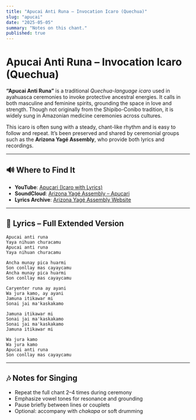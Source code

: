 ```yaml
---
title: "Apucai Anti Runa – Invocation Icaro (Quechua)"
slug: "apucai"
date: "2025-05-05"
summary: "Notes on this chant."
published: true
---
```

# Apucai Anti Runa – Invocation Icaro (Quechua)

**“Apucai Anti Runa”** is a traditional *Quechua-language icaro* used in ayahuasca ceremonies to invoke protective ancestral energies. It calls in both masculine and feminine spirits, grounding the space in love and strength. Though not originally from the Shipibo-Conibo tradition, it is widely sung in Amazonian medicine ceremonies across cultures.

This icaro is often sung with a steady, chant-like rhythm and is easy to follow and repeat. It’s been preserved and shared by ceremonial groups such as the **Arizona Yagé Assembly**, who provide both lyrics and recordings.

---

## 🔊 Where to Find It

- **YouTube**: [Apucari (Icaro with Lyrics)](https://www.youtube.com/watch?v=u4h3E4kEG3c)
- **SoundCloud**: [Arizona Yagé Assembly – Apucari](https://soundcloud.com/arizonayageassembly)
- **Lyrics Archive**: [Arizona Yagé Assembly Website](https://aya.guide)

---

## 📝 Lyrics – Full Extended Version

```
Apucai anti runa  
Yaya nihuan churacamu  
Apucai anti runa  
Yaya nihuan churacamu

Ancha munay pica huarmi  
Son conllay mas cayaycamu  
Ancha munay pica huarmi  
Son conllay mas cayaycamu

Caryenter runa ay ayani  
Wa jura kamo, ay ayani  
Jamuna itikawar mi  
Sonai jai ma'kaskakamo

Jamuna itikawar mi  
Sonai jai ma'kaskakamo  
Sonai jai ma'kaskakamo  
Jamuna itikawar mi

Wa jura kamo  
Wa jura kamo  
Apucai anti runa  
Son conllay mas cayaycamu
```

---

## 🎶 Notes for Singing

- Repeat the full chant 2–4 times during ceremony
- Emphasize vowel tones for resonance and grounding
- Pause briefly between lines or couplets
- Optional: accompany with *chakapa* or soft drumming
